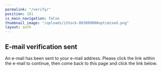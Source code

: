 ```yaml
---
permalink: "/verify/"
position: 101
is_main_navigation: false
thumbnail_image: "/uploads/iStock-803099000optimised.png"
layout: auth
---
```


## E-mail verification sent
An e-mail has been sent to your e-mail address. Please click the link within the e-mail to continue, then come back to this page and click the link below.
